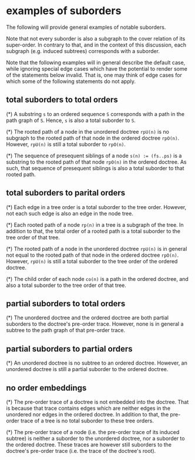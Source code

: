 
<!-- ======================================================================= -->
# examples of suborders

The following will provide general examples of notable suborders.

Note that not every suborder is also a subgraph to the cover relation of its
super-order. In contrary to that, and in the context of this discussion, each
subgraph (e.g. induced subtrees) corresponds with a suborder.

Note that the following examples will in general describe the default case,
while ignoring special edge cases which have the potential to render some of
the statements below invalid. That is, one may think of edge cases for which
some of the following statements do not apply.

<!-- ======================================================================= -->
## total suborders to total orders

(*) A substring `s` to an ordered sequence `S` corresponds with a path in
the path graph of `S`. Hence, `s` is also a total suborder to `S`.

(*) The rooted path of a node in the unordered doctree `rpU(n)` is no
subgraph to the rooted path of that node in the ordered doctree `rpO(n)`.
However, `rpU(n)` is still a total suborder to `rpO(n)`.

(*) The sequence of presequent siblings of a node `s(n) := (fs..ps)` is a
substring to the rooted path of that node `rpO(n)` in the ordered doctree.
As such, that sequence of presequent siblings is also a total suborder to
that rooted path.

<!-- ======================================================================= -->
## total suborders to parital orders

(*) Each edge in a tree order is a total suborder to the tree order.
However, not each such edge is also an edge in the node tree.

(*) Each rooted path of a node `rp(n)` in a tree is a subgraph of the tree.
In addition to that, the total order of a rooted path is a total suborder
to the tree order of that tree.

(*) The rooted path of a node in the unordered doctree `rpU(n)` is in general
not equal to the rooted path of that node in the ordered doctree `rpO(n)`.
However, `rpU(n)` is still a total suborder to the tree order of the ordered
doctree.

(*) The child order of each node `co(n)` is a path in the ordered doctree,
and also a total suborder to the tree order of that tree.

<!-- ======================================================================= -->
## partial suborders to total orders

(*) The unordered doctree and the ordered doctree are both partial suborders
to the doctree's pre-order trace. However, none is in general a subtree to
the path graph of that pre-order trace.

<!-- ======================================================================= -->
## partial suborders to partial orders

(*) An unordered doctree is no subtree to an ordered doctree. However, an
unordered doctree is still a partial suborder to the ordered doctree.

<!-- ======================================================================= -->
## no order embeddings

(*) The pre-order trace of a doctree is not embedded into the doctree. That
is because that trace contains edges which are neither edges in the unordered
nor edges in the ordered doctree. In addition to that, the pre-order trace
of a tree is no total suborder to these tree orders.

(*) The pre-order trace of a node (i.e. the pre-order trace of its induced
subtree) is neither a suborder to the unordered doctree, nor a suborder
to the ordered doctree. These traces are however still suborders to the
doctree's pre-order trace (i.e. the trace of the doctree's root).
